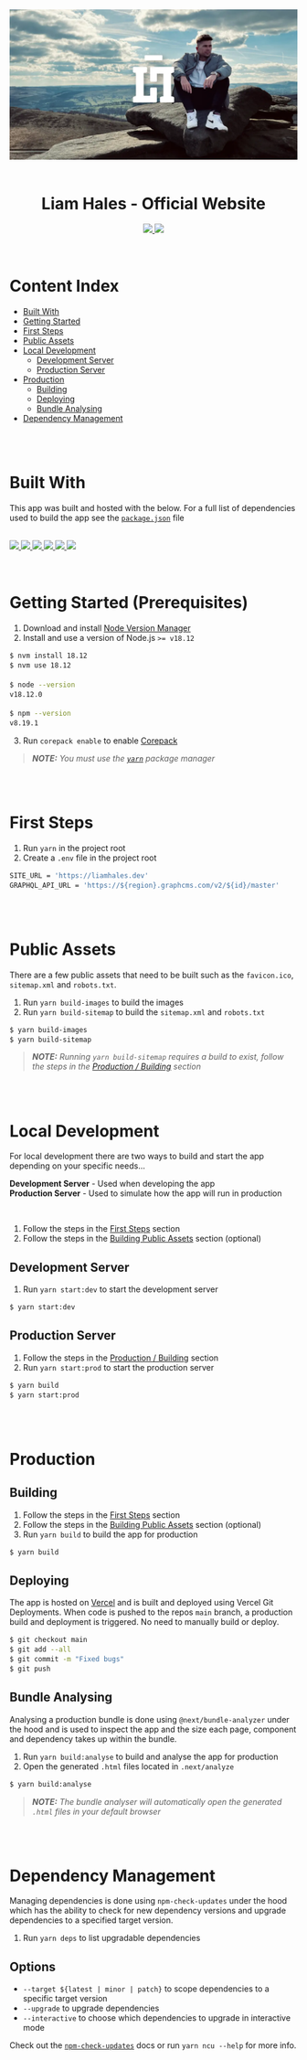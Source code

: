 <div align="center">
  <img src="public/cover.webp"/>
  <br/>
  <br/>
  <h1>
    Liam Hales - Official Website
  </h1>
  <a
    href="https://liamhales.notion.site/f57eb6bc10a0479995a5fef735a7f462?v=d20135f678b1417981a258147c7933d2"
    target="_blank"
  >
    <img src="https://img.shields.io/badge/Notion%20Board-181c24?style=for-the-badge&logo=notion&logoColor=66a2c6"/>
  </a>
  <a
    href="https://github.com/liam-hales/liam-hales-dot-dev/deployments?environment=Production"
    target="_blank"
  >
    <img src="https://img.shields.io/github/deployments/liam-hales/liam-hales-dot-dev/production?style=for-the-badge&label=Build&labelColor=181c24&logo=github&logoColor=66a2c6"/>
  </a>
</div>

<br/>
<br/>

# Content Index

- [Built With](#built-with)
- [Getting Started](#getting-started-prerequisites)
- [First Steps](#first-steps)
- [Public Assets](#public-assets)
- [Local Development](#local-development)
  - [Development Server](#development-server)
  - [Production Server](#production-server)
- [Production](#production)
  - [Building](#building)
  - [Deploying](#deploying)
  - [Bundle Analysing](#bundle-analysing)
- [Dependency Management](#dependency-management)

<br/>
<br/>

# Built With

This app was built and hosted with the below. For a full list of dependencies used to build the app see the [`package.json`](/package.json) file

<br/>

<div>
  <a
    href="https://typescriptlang.org"
    target="_blank"
  >
    <img src="https://img.shields.io/badge/TypeScript-181c24?style=for-the-badge&logo=typescript&logoColor=66a2c6"/>
  </a>
  <a
    href="https://reactjs.org"
    target="_blank"
  >
    <img src="https://img.shields.io/badge/React-181c24?style=for-the-badge&logo=react&logoColor=66a2c6"/>
  </a>
  <a
    href="https://nextjs.org"
    target="_blank"
  >
    <img src="https://img.shields.io/badge/Next.js-181c24?style=for-the-badge&logo=next.js&logoColor=66a2c6"/>
  </a>
  <a
    href="https://mui.com"
    target="_blank"
  >
    <img src="https://img.shields.io/badge/Material%20UI-181c24?style=for-the-badge&logo=mui&logoColor=66a2c6"/>
  </a>
  <a
    href="https://framer.com/motion/"
    target="_blank"
  >
    <img src="https://img.shields.io/badge/Framer%20Motion-181c24?style=for-the-badge&logo=framer&logoColor=66a2c6"/>
  </a>
  <a
    href="https://vercel.com"
    target="_blank"
  >
    <img src="https://img.shields.io/badge/Vercel-181c24?style=for-the-badge&logo=vercel&logoColor=66a2c6"/>
  </a>
<div>

<br/>
<br/>

# Getting Started (Prerequisites)

1. Download and install [Node Version Manager]
2. Install and use a version of Node.js `>= v18.12`

```sh
$ nvm install 18.12
$ nvm use 18.12

$ node --version
v18.12.0

$ npm --version
v8.19.1
```

3. Run `corepack enable` to enable [Corepack]

> _**NOTE:** You must use the [`yarn`] package manager_

<br/>
<br/>

# First Steps

1. Run `yarn` in the project root
2. Create a `.env` file in the project root

```sh
SITE_URL = 'https://liamhales.dev'
GRAPHQL_API_URL = 'https://${region}.graphcms.com/v2/${id}/master'
```

<br/>
<br/>

# Public Assets

There are a few public assets that need to be built such as the `favicon.ico`, `sitemap.xml` and `robots.txt`.

1. Run `yarn build-images` to build the images
2. Run `yarn build-sitemap` to build the `sitemap.xml` and `robots.txt`

```sh
$ yarn build-images
$ yarn build-sitemap
```

> _**NOTE:** Running `yarn build-sitemap` requires a build to exist, follow the steps in the [Production / Building](#building) section_

<br/>
<br/>

# Local Development

For local development there are two ways to build and start the app depending on your specific needs...

**Development Server** - Used when developing the app  
**Production Server** - Used to simulate how the app will run in production

<br/>

1. Follow the steps in the [First Steps](#first-steps) section
2. Follow the steps in the [Building Public Assets](#building-public-assets) section (optional)

## Development Server

1. Run `yarn start:dev` to start the development server

```sh
$ yarn start:dev
```

## Production Server

1. Follow the steps in the [Production / Building](#building) section
2. Run `yarn start:prod` to start the production server

```sh
$ yarn build
$ yarn start:prod
```

<br/>
<br/>

# Production

## Building

1. Follow the steps in the [First Steps](#first-steps) section
2. Follow the steps in the [Building Public Assets](#building-public-assets) section (optional)
3. Run `yarn build` to build the app for production

```sh
$ yarn build
```

## Deploying 

The app is hosted on [Vercel] and is built and deployed using Vercel Git Deployments. When code is pushed to the repos `main` branch, a production build and deployment is triggered. No need to manually build or deploy.

```sh
$ git checkout main
$ git add --all
$ git commit -m "Fixed bugs"
$ git push
```

## Bundle Analysing

Analysing a production bundle is done using `@next/bundle-analyzer` under the hood and is used to inspect the app and the size each page, component and dependency takes up within the bundle.

1. Run `yarn build:analyse` to build and analyse the app for production
2. Open the generated `.html` files located in `.next/analyze`

```sh
$ yarn build:analyse
```

> _**NOTE:** The bundle analyser will automatically open the generated `.html` files in your default browser_

<br/>
<br/>

# Dependency Management

Managing dependencies is done using `npm-check-updates` under the hood which has the ability to check for new dependency versions and upgrade dependencies to a specified target version.

1. Run `yarn deps` to list upgradable dependencies

## Options

- `--target ${latest | minor | patch}` to scope dependencies to a specific target version
- `--upgrade` to upgrade dependencies
- `--interactive` to choose which dependencies to upgrade in interactive mode

Check out the [`npm-check-updates`] docs or run `yarn ncu --help` for more info.

[Node Version Manager]: https://github.com/nvm-sh/nvm
[`yarn`]: https://yarnpkg.com
[Corepack]: https://nodejs.org/api/corepack.html
[Vercel]: https://vercel.com
[Vercel CLI]: https://vercel.com/docs/cli
[`npm-check-updates`]: https://npmjs.com/package/npm-check-updates
